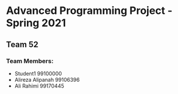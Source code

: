 # Advanced Programming Project - Spring 2021
## Team 52

### Team Members:
- Student1 99100000
- Alireza Alipanah 99106396
- Ali Rahimi 99170445
